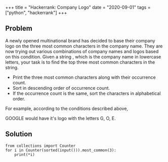 +++
title = "Hackerrank: Company Logo"
date = "2020-09-01"
tags = ["python", "hackerrank"]
+++

## Problem

A newly opened multinational brand has decided to base their company logo on the three most common characters in the company name. They are now trying out various combinations of company names and logos based on this condition. Given a string , which is the company name in lowercase letters, your task is to find the top three most common characters in the string.

- Print the three most common characters along with their occurrence count.
- Sort in descending order of occurrence count.
- If the occurrence count is the same, sort the characters in alphabetical order.

For example, according to the conditions described above,

GOOGLE would have it's logo with the letters G, O, E.

## Solution

```
from collections import Counter
for i in Counter(sorted(input())).most_common(3):
    print(*i)
```
